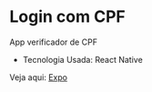 # Login com CPF

App verificador de CPF
- Tecnologia Usada: React Native

Veja aqui: [Expo](https://snack.expo.dev/@lucianoquintela/login-com-cpf)
